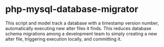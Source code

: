 php-mysql-database-migrator
===========================

This script and model track a database with a timestamp version number, automatically executing new alter files it finds. This reduces database schema migrations among a development team to simply creating a new alter file, triggering execution locally, and committing it. 
